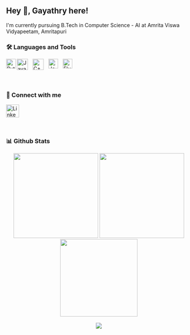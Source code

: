 ## Hey 👋, Gayathry here!
I'm currently pursuing B.Tech in Computer Science - AI at Amrita Viswa Vidyapeetam, Amritapuri

### 🛠️ Languages and Tools
<a style="padding-right:10px;" target="_blank" href="https://www.python.org/">
 <img align="left" alt="Python" width="26px" src="https://s3.dualstack.us-east-2.amazonaws.com/pythondotorg-assets/media/community/logos/python-logo-only.png"/></a>
<a style="padding-right:10px;" target="_blank" href=https://www.java.com/en/>
 <img align="left" alt="Java" width="30px" src="https://www.vectorlogo.zone/logos/java/java-icon.svg" style="padding-right:10px;" />
</a>
<a style="padding-right:10px;" target="_blank" href=https://isocpp.org/>
 <img align="left" alt="C++" width="30px" src="https://upload.wikimedia.org/wikipedia/commons/thumb/1/18/ISO_C%2B%2B_Logo.svg/459px-ISO_C%2B%2B_Logo.svg.png?20170928190710" style="padding-right:10px;" />
</a>
<a style="padding-right:10px;" target="_blank" href=https://www.ecma-international.org/publications-and-standards/standards/ecma-262/>
<img align="left" alt="JavaScript" width="26px" src="https://cdn.jsdelivr.net/gh/devicons/devicon/icons/javascript/javascript-original.svg" style="padding-right:10px;" />
</a>
<a style="padding-right:10px;" target="_blank" href=https://flutter.dev/>
<img align="left" alt="Flutter" width="26px" src="https://img.icons8.com/?size=1x&id=7I3BjCqe9rjG&format=png" style="padding-right:10px;" />
</a>

<br/><br/>

### 🤝 Connect with me
<a style="padding-right:10px;" target="_blank" href="www.linkedin.com/in/gayathry-wariyar-a401a2222">
<img align="left" alt="Linkedln" width="35px" src="https://img.icons8.com/?size=1x&id=13930&format=png" />
</a>

<br/><br/>

### 📊 Github Stats
<div id="header" align="center">
  <img src="https://github-readme-stats.vercel.app/api?username=gayathrymw&show_icons=true&line_height=33&count_private=true&theme=radical" height = "230" a />
  <img src="https://github-readme-stats.vercel.app/api/top-langs/?username=gayathrymw&&hide=cmake&langs_count=15&line_height=60&theme=radical" height = "230" />
</div>
<div id="header" align="center">
  <img src="https://github-readme-streak-stats.herokuapp.com/?user=gayathrymw&theme=radical" height="210"/>
  <br><br>
  <img src="https://komarev.com/ghpvc/?username=gayathrymw&color=orange" />
</div>
